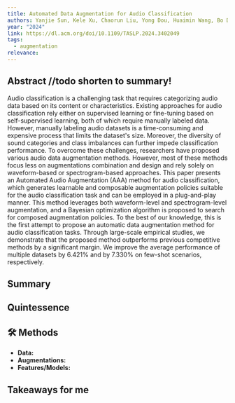 ```yaml
---
title: Automated Data Augmentation for Audio Classification
authors: Yanjie Sun, Kele Xu, Chaorun Liu, Yong Dou, Huaimin Wang, Bo Ding, Qinghua Pan
year: "2024"
link: https://dl.acm.org/doi/10.1109/TASLP.2024.3402049
tags:
  - augmentation
relevance:
---
```

## Abstract //todo shorten to summary!
Audio classification is a challenging task that requires categorizing audio data based on its content or characteristics. Existing approaches for audio classification rely either on supervised learning or fine-tuning based on self-supervised learning, both of which require manually labeled data. However, manually labeling audio datasets is a time-consuming and expensive process that limits the dataset&#x0027;s size. Moreover, the diversity of sound categories and class imbalances can further impede classification performance. To overcome these challenges, researchers have proposed various audio data augmentation methods. However, most of these methods focus less on augmentations combination and design and rely solely on waveform-based or spectrogram-based approaches. This paper presents an Automated Audio Augmentation (AAA) method for audio classification, which generates learnable and composable augmentation policies suitable for the audio classification task and can be employed in a plug-and-play manner. This method leverages both waveform-level and spectrogram-level augmentation, and a Bayesian optimization algorithm is proposed to search for composed augmentation policies. To the best of our knowledge, this is the first attempt to propose an automatic data augmentation method for audio classification tasks. Through large-scale empirical studies, we demonstrate that the proposed method outperforms previous competitive methods by a significant margin. We improve the average performance of multiple datasets by 6.421&#x0025; and by 7.330&#x0025; on few-shot scenarios, respectively.

## Summary


## Quintessence


## 🛠️ Methods
- **Data:**  
- **Augmentations:**  
- **Features/Models:**  


## Takeaways for me

